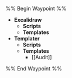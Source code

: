 %% Begin Waypoint %%
- **Excalidraw**
	- **Scripts**
	- **Templates**
- **Templater**
	- **Scripts**
	- **Templates**
		- [[Audit]]

%% End Waypoint %%
